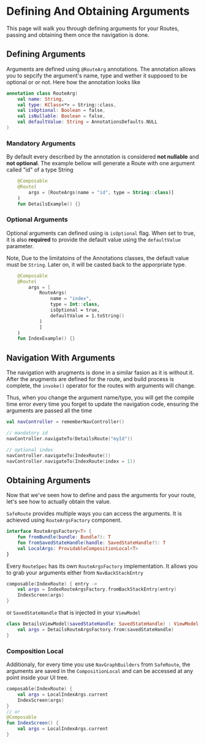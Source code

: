 # Defining And Obtaining Arguments
This page will walk you through defining arguments for your Routes, passing and obtaining them once the navigation is done.

## Defining Arguments
Arguments are defined using `@RouteArg` annotations. The annotation allows you to sepcify the argument's name, type and wether it supposed to be optional or or not. Here how the annotation looks like
```kotlin
annotation class RouteArg(
    val name: String,
    val type: KClass<*> = String::class,
    val isOptional: Boolean = false,
    val isNullable: Boolean = false,
    val defaultValue: String = AnnotationsDefaults.NULL
)
```

### Mandatory Arguments
By default every described by the annotation is considered **not nullable** and **not optional**. The example bellow will generate a Route with one argument called "id" of a type String
```kotlin
    @Composable
    @Route(
        args = [RouteArgs(name = "id", type = String::class)]
    )
    fun DetailsExample() {}
```

### Optional Arguments
Optional arguments can defined using is `isOptional` flag. When set to true, it is also **required** to provide the default value using the `defaultValue` parameter.

Note, Due to the limitatoins of the Annotations classes, the default value must be `String`. Later on, it will be casted back to the apporpriate type.
```kotlin
    @Composable
    @Route(
        args = [
            RouteArgs(
                name = "index",
                type = Int::class,
                isOptional = true,
                defaultValue = 1.toString()
            )
            ]
    )
    fun IndexExample() {}
```

## Navigation With Arguments
The navigation with arugments is done in a similar fasion as it is without it. After the arugments are defined for the route, and build process is complete, the `invoke()` operator for the routes with arguments will change. 

Thus, when you change the argument name/type, you will get the compile time error every time you forget to update the navigation code, ensuring the arguments are passed all the time

```kotlin
val navController = rememberNavController()

// mandatory id
navController.navigateTo(DetailsRoute("myId"))

// optional index
navController.navigateTo(IndexRoute())
navController.navigateTo(IndexRoute(index = 1))

```

## Obtaining Arguments
Now that we've seen how to define and pass the arguments for your route, let's see how to actually obtain the value.

`SafeRoute` provides multiple ways you can access the arguments. It is achieved using `RouteArgsFactory` component. 

```kotlin
interface RouteArgsFactory<T> {
    fun fromBundle(bundle: Bundle?): T
    fun fromSavedStateHandle(handle: SavedStateHandle?): T
    val LocalArgs: ProvidableCompositionLocal<T>
}
```

Every `RouteSpec` has its own `RouteArgsFactory` implementation. It allows you to grab your arguments either from `NavBackStackEntry` 

```kotlin
composable(IndexRoute) { entry -> 
    val args = IndexRouteArgsFactory.fromBackStackEntry(entry)
    IndexScreen(args)
}
```

or `SavedStateHandle` that is injected in your `ViewModel`

```kotlin
class DetailsViewModel(savedStateHandle: SavedStateHandle) : ViewModel() {
    val args = DetailsRouteArgsFactory.from(savedStateHandle)
}
```

### Composition Local
 Additionaly, for every time you use `NavGraphBuilders` from `SafeRoute`, the arguments are saved in the `CompositionLocal` and can be accessed at any point inside your UI tree.



```kotlin
composable(IndexRoute) {
    val args = LocalIndexArgs.current
    IndexScreen(args)
}
// or
@Composable
fun IndexScreen() {
    val args = LocalIndexArgs.current
}

```